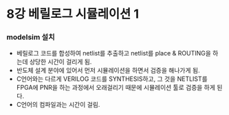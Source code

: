 # 8강 베릴로그 시뮬레이션 1

### modelsim 설치

- 베릴로그 코드를 합성하여 netlist를 추출하고 netlist를 place & ROUTING을 하는데 상당한 시간이 걸리게 됨.
- 반도체 설계 분야에 있어서 먼저 시뮬레이션을 하면서 검증을 해나가게 됨.
- C언어와는 다르게 VERILOG 코드를 SYNTHESIS하고, 그 것을 NETLIST를 FPGA에 PNR을 하는 과정에서 오래걸리기 때문에 시뮬레이션 툴로 검증을 하게 된다.
- C언어의 컴파일과는 시간이 걸림.